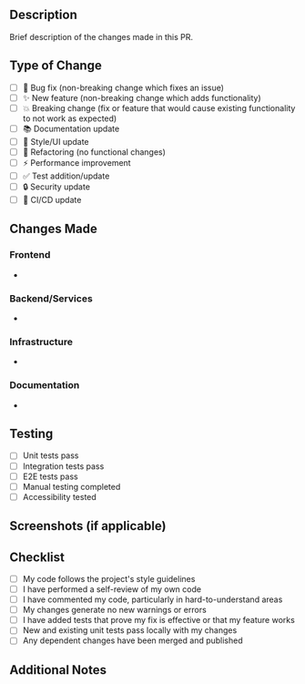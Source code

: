 ## Description
Brief description of the changes made in this PR.

## Type of Change
- [ ] 🐛 Bug fix (non-breaking change which fixes an issue)
- [ ] ✨ New feature (non-breaking change which adds functionality)
- [ ] 💥 Breaking change (fix or feature that would cause existing functionality to not work as expected)
- [ ] 📚 Documentation update
- [ ] 🎨 Style/UI update
- [ ] 🔧 Refactoring (no functional changes)
- [ ] ⚡ Performance improvement
- [ ] ✅ Test addition/update
- [ ] 🔒 Security update
- [ ] 🔄 CI/CD update

## Changes Made
### Frontend
- 

### Backend/Services
- 

### Infrastructure
- 

### Documentation
- 

## Testing
- [ ] Unit tests pass
- [ ] Integration tests pass
- [ ] E2E tests pass
- [ ] Manual testing completed
- [ ] Accessibility tested

## Screenshots (if applicable)
<!-- Add screenshots of UI changes -->

## Checklist
- [ ] My code follows the project's style guidelines
- [ ] I have performed a self-review of my own code
- [ ] I have commented my code, particularly in hard-to-understand areas
- [ ] My changes generate no new warnings or errors
- [ ] I have added tests that prove my fix is effective or that my feature works
- [ ] New and existing unit tests pass locally with my changes
- [ ] Any dependent changes have been merged and published

## Additional Notes
<!-- Any additional information or context about this PR -->